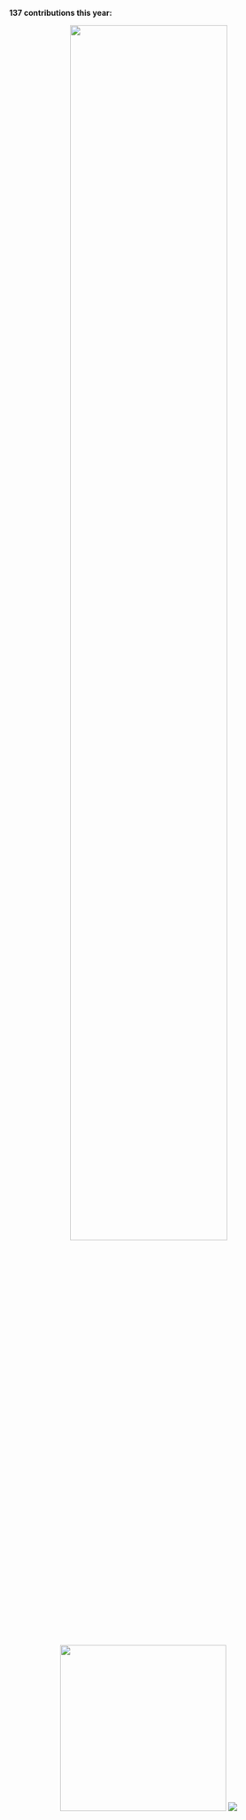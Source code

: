 
**137 contributions this year:**
<p align="center">
  <img src="https://www.zwww.cool/img/contributions.png" width="75%"><br>
  <img src="https://www.zwww.cool/img/star_gif.gif" width="300">
  
  <img src="http://hits.dwyl.com/FirmDiary/FirmDiary.svg">
</div>

